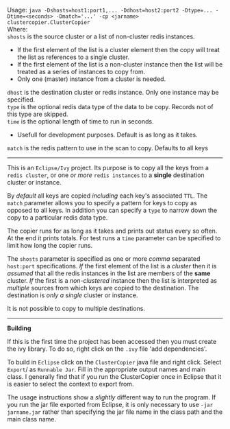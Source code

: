 Usage: `java -Dshosts=host1:port1,... -Ddhost=host2:port2 -Dtype=... -Dtime=<seconds> -Dmatch='...' -cp <jarname> clustercopier.ClusterCopier` <br>
Where:<br>
  `shosts` is the source cluster or a list of non-cluster redis instances.<br>
*    If the first element of the list is a cluster element then the copy will treat the list as references to a single cluster.<br>
*    If the first element of the list is a non-cluster instance then the list will be treated as a series of instances to copy from.<br>
*    Only one (master) instance from a cluster is needed.<br>

`dhost` is the destination cluster or redis instance.  Only one instance may be specified.<br>
  `type` is the optional redis data type of the data to be copy.  Records not of this type are skipped.<br>
  `time` is the optional length of time to run in seconds.<br>
*    Usefull for development purposes.  Default is as long as it takes.<br>

`match` is the redis pattern to use in the scan to copy.  Defaults to all keys<br>

----------------------

This is an `Eclipse/Ivy` project.  Its purpose is to copy all the keys
from a `redis cluster`, or one _or more_ `redis instances` to a **single**
destination cluster or instance.

By _default_ all keys are copied _including_ each key's associated `TTL`.
The `match` parameter allows you to specify a pattern for keys to copy
as opposed to all keys.  In addition you can specify a `type` to
narrow down the copy to a particular redis data type.

The copier runs for as long as it takes and prints out status every so
often.  At the end it prints totals.  For test runs a `time` parameter
can be specified to limit how long the copier runs.

The `shosts` parameter is specified as one or more _comma_ separated
`host:port` specifications.  _If_ the first element of the list is a
_cluster_ then it is *assumed* that all the redis instances in the
list are members of the **same** cluster.  _If_ the first is a
_non-clustered_ instance then the list is interpreted as _multiple_
sources from which keys are copied to the destination.  The
destination is *only a single* cluster or instance.

It is not possible to copy to multiple destinations.

--------------------

**Building**

If this is the first time the project has been accessed then you must
create the ivy library.  To do so, right click on the `.ivy` file 'add
dependencies'.

To build in `Eclipse` click on the `ClusterCopier` java file and right click.
Select `Export`/ as `Runnable Jar`.  Fill in the appropriate output names
and main class.  I generally find that if you run the ClusterCopier
once in Eclipse that it is easier to select the context to export
from.

The usage instructions show a _slightly_ different way to run the
program.  If you run the jar file exported from Eclipse, it is only
necessary to use `-jar jarname.jar` rather than specifying the jar
file name in the class path and the main class name.
